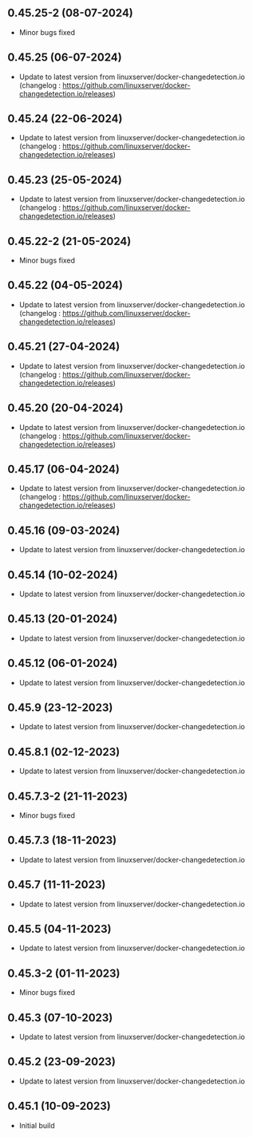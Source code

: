 ## 0.45.25-2 (08-07-2024)
- Minor bugs fixed

## 0.45.25 (06-07-2024)
- Update to latest version from linuxserver/docker-changedetection.io (changelog : https://github.com/linuxserver/docker-changedetection.io/releases)

## 0.45.24 (22-06-2024)
- Update to latest version from linuxserver/docker-changedetection.io (changelog : https://github.com/linuxserver/docker-changedetection.io/releases)

## 0.45.23 (25-05-2024)
- Update to latest version from linuxserver/docker-changedetection.io (changelog : https://github.com/linuxserver/docker-changedetection.io/releases)
## 0.45.22-2 (21-05-2024)
- Minor bugs fixed

## 0.45.22 (04-05-2024)
- Update to latest version from linuxserver/docker-changedetection.io (changelog : https://github.com/linuxserver/docker-changedetection.io/releases)

## 0.45.21 (27-04-2024)
- Update to latest version from linuxserver/docker-changedetection.io (changelog : https://github.com/linuxserver/docker-changedetection.io/releases)

## 0.45.20 (20-04-2024)
- Update to latest version from linuxserver/docker-changedetection.io (changelog : https://github.com/linuxserver/docker-changedetection.io/releases)

## 0.45.17 (06-04-2024)
- Update to latest version from linuxserver/docker-changedetection.io (changelog : https://github.com/linuxserver/docker-changedetection.io/releases)

## 0.45.16 (09-03-2024)

- Update to latest version from linuxserver/docker-changedetection.io

## 0.45.14 (10-02-2024)

- Update to latest version from linuxserver/docker-changedetection.io

## 0.45.13 (20-01-2024)

- Update to latest version from linuxserver/docker-changedetection.io

## 0.45.12 (06-01-2024)

- Update to latest version from linuxserver/docker-changedetection.io

## 0.45.9 (23-12-2023)

- Update to latest version from linuxserver/docker-changedetection.io

## 0.45.8.1 (02-12-2023)

- Update to latest version from linuxserver/docker-changedetection.io
## 0.45.7.3-2 (21-11-2023)

- Minor bugs fixed

## 0.45.7.3 (18-11-2023)

- Update to latest version from linuxserver/docker-changedetection.io

## 0.45.7 (11-11-2023)

- Update to latest version from linuxserver/docker-changedetection.io

## 0.45.5 (04-11-2023)

- Update to latest version from linuxserver/docker-changedetection.io
## 0.45.3-2 (01-11-2023)

- Minor bugs fixed

## 0.45.3 (07-10-2023)

- Update to latest version from linuxserver/docker-changedetection.io

## 0.45.2 (23-09-2023)

- Update to latest version from linuxserver/docker-changedetection.io

## 0.45.1 (10-09-2023)

- Initial build
